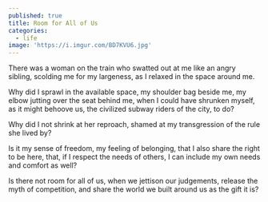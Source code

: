 ```yaml
---
published: true
title: Room for All of Us
categories:
  - life
image: 'https://i.imgur.com/BD7KVU6.jpg'
---
```

There was a woman on the train
who swatted out at me
like an angry sibling,
scolding me for my largeness,
as I relaxed in the space around me.

Why did I sprawl in the available space,
my shoulder bag beside me,
my elbow jutting over the seat behind me,
when I could have shrunken myself,
as it might behoove us, 
the civilized subway riders of the city,
to do? 

Why did I not shrink  at her reproach,
shamed at my transgression
of the rule she lived by?

Is it my sense of freedom,
my feeling of belonging,
that I also share the right to be here,
that, if I respect the needs of others,
I can include my own needs and comfort
as well?

Is there not room for all of us,
when we jettison our judgements,
release the myth of competition,
and share the world we built around us
as the gift it is?




